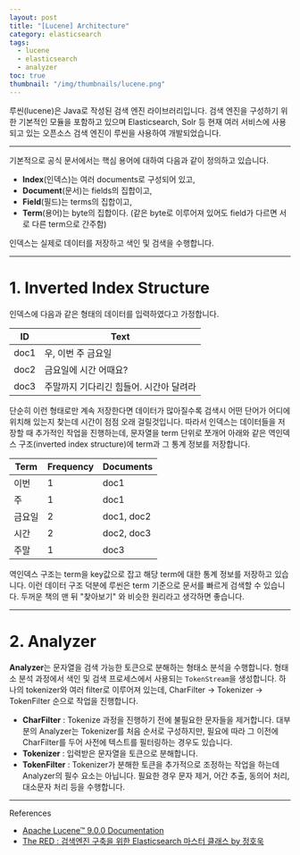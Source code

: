 ```yaml
---
layout: post
title: "[Lucene] Architecture"
category: elasticsearch
tags:
  - lucene
  - elasticsearch
  - analyzer
toc: true
thumbnail: "/img/thumbnails/lucene.png"
---
```


루씬(lucene)은 Java로 작성된 검색 엔진 라이브러리입니다.
검색 엔진을 구성하기 위한 기본적인 모듈을 포함하고 있으며 Elasticsearch, Solr 등 현재 여러 서비스에 사용되고 있는 오픈소스 검색 엔진이 루씬을 사용하여 개발되었습니다.

---

기본적으로 공식 문서에서는 핵심 용어에 대하여 다음과 같이 정의하고 있습니다.

- **Index**(인덱스)는 여러 documents로 구성되어 있고,
- **Document**(문서)는 fields의 집합이고,
- **Field**(필드)는 terms의 집합이고,
- **Term**(용어)는 byte의 집합이다. (같은 byte로 이루어져 있어도 field가 다르면 서로 다른 term으로 간주함)

인덱스는 실제로 데이터를 저장하고 색인 및 검색을 수행합니다.

---

# 1. Inverted Index Structure

인덱스에 다음과 같은 형태의 데이터를 입력하였다고 가정합니다.

| ID   | Text 
| ---- | ----
| doc1 | 우, 이번 주 금요일
| doc2 | 금요일에 시간 어때요?
| doc3 | 주말까지 기다리긴 힘들어. 시간아 달려라

단순히 이런 형태로만 계속 저장한다면 데이터가 많아질수록 검색시 어떤 단어가 어디에 위치해 있는지 찾는데 시간이 점점 오래 걸릴것입니다.
따라서 인덱스는 데이터들을 저장할 때 추가적인 작업을 진행하는데, 문자열을 term 단위로 쪼개어 아래와 같은 역인덱스 구조(inverted index structure)에 term과 그 통계 정보를 저장합니다.

| Term | Frequency | Documents
| ---- | --------- | ---
| 이번 | 1 | doc1
| 주 | 1 | doc1
| 금요일 | 2 | doc1, doc2
| 시간 | 2 | doc2, doc3
| 주말 | 1 | doc3

역인덱스 구조는 term을 key값으로 잡고 해당 term에 대한 통계 정보를 저장하고 있습니다.
이런 데이터 구조 덕분에 루씬은 term 기준으로 문서를 빠르게 검색할 수 있습니다.
두꺼운 책의 맨 뒤 "찾아보기" 와 비슷한 원리라고 생각하면 좋습니다.

---

# 2. Analyzer

**Analyzer**는 문자열을 검색 가능한 토큰으로 분해하는 형태소 분석을 수행합니다.
형태소 분석 과정에서 색인 및 검색 프로세스에서 사용되는 `TokenStream`을 생성합니다.
하나의 tokenizer와 여러 filter로 이루어져 있는데, CharFilter → Tokenizer → TokenFilter 순으로 작업을 진행합니다.

- **CharFilter** : Tokenize 과정을 진행하기 전에 불필요한 문자들을 제거합니다.
  대부분의 Analyzer는 Tokenizer를 처음 순서로 구성하지만, 필요에 따라 그 이전에 CharFilter를 두어 사전에 텍스트를 필터링하는 경우도 있습니다.
- **Tokenizer** : 입력받은 문자열을 토큰으로 분해합니다.
- **TokenFilter** : Tokenizer가 분해한 토큰을 추가적으로 조정하는 작업을 하는데 Analyzer의 필수 요소는 아닙니다.
  필요한 경우 문자 제거, 어간 추출, 동의어 처리, 대소문자 처리 등을 수행합니다.

---

References

- [Apache Lucene™ 9.0.0 Documentation](https://lucene.apache.org/core/9_0_0/index.html)
- [The RED : 검색엔진 구축을 위한 Elasticsearch 마스터 클래스 by 정호욱](https://fastcampus.co.kr/data_red_jhw)
